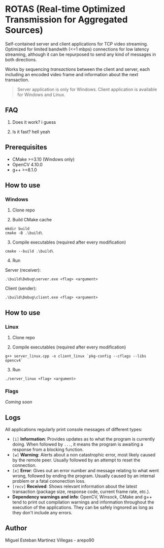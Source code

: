 # ROTAS (Real-time Optimized Transmission for Aggregated Sources)

Self-contained server and client applications for TCP video streaming. Optimized for limited bandwith (<=1 mbps) connections for low latency streaming, although it can be repurposed to send any kind of messages in both directions.

Works by sequencing _transactions_ between the client and server, each including an encoded video frame and information about the next transaction.

> Server application is only for Windows. Client application is available for Windows and Linux.

## FAQ
1. Does it work? i guess

2. Is it fast? hell yeah

## Prerequisites
- CMake >=3.10 (Windows only)
- OpenCV 4.10.0
- g++ >=8.1.0

## How to use

### Windows

1. Clone repo

2. Build CMake cache
```
mkdir build
cmake -B .\build\
```

3. Compile executables (required after every modification)
```
cmake --build .\build\
```

4. Run

Server (receiver):
```
.\build\Debug\server.exe <flag> <argument>
```

Client (sender):
```
.\build\Debug\client.exe <flag> <argument>
```

## How to use

### Linux

1. Clone repo

2. Compile executables (required after every modification)
```
g++ server_linux.cpp -o client_linux `pkg-config --cflags --libs opencv4`
```

3. Run
```
./server_linux <flag> <argument>
```

### Flags

_Coming soon_

## Logs
All applications regularly print console messages of different types:
- `[i]` __Information__: Provides updates as to what the program is currently doing. When followed by `...`, it means the program is awaiting a response from a blocking function.
- `[w]` __Warning__: Alerts about a non catastrophic error, most likely caused by the remote peer. Usually followed by an attempt to reset the connection.
- `[e]` __Error__: Gives out an error number and message relating to what went wrong, followed by ending the program. Usually caused by an internal problem or a fatal cononection loss.
- `[recv]` __Received__: Shows relevant information about the latest transaction (package size, response code, current frame rate, etc.). 
- __Dependency warnings and info__: OpenCV, Winsock, CMake and g++ tend to print out compilation warnings and information throughout the execution of the applications. They can be safely ingnored as long as they don't include any errors.

## Author
Miguel Esteban Martinez Villegas - arepo90
